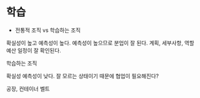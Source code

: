 # 학습

- 전통적 조직 vs 학습하는 조직

확실성이 높고 예측성이 높다.
예측성이 높으므로 분업이 잘 된다.
계획, 세부사항, 역할 예산 일정이 잘 확인된다.

학습하는 조직

확실성 예측성이 낮다.
잘 모르는 상태이기 때문에 협업이 필요해진다?

공장, 컨테이너 벨트


